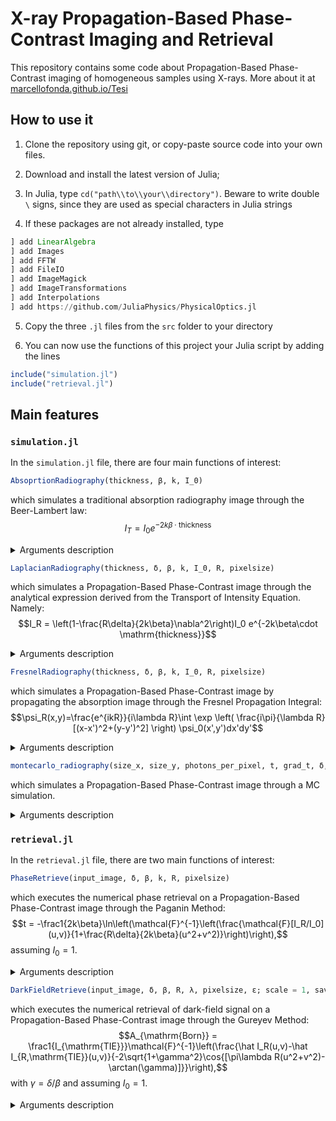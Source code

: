 # X-ray Propagation-Based Phase-Contrast Imaging and Retrieval

This repository contains some code about Propagation-Based Phase-Contrast imaging of homogeneous samples using X-rays. More about it at [marcellofonda.github.io/Tesi](https://marcellofonda.github.io/Tesi)

## How to use it
1. Clone the repository using git, or copy-paste source code into your own files.

2. Download and install the latest version of Julia;

3. In Julia, type `cd("path\\to\\your\\directory")`. Beware to write double `\` signs, since they are used as special characters in Julia strings

4. If these packages are not already installed, type
```Julia
] add LinearAlgebra
] add Images
] add FFTW
] add FileIO
] add ImageMagick
] add ImageTransformations
] add Interpolations
] add https://github.com/JuliaPhysics/PhysicalOptics.jl
```

5. Copy the three `.jl` files from the `src` folder to your directory

6. You can now use the functions of this project your Julia script by adding the lines
```Julia
include("simulation.jl")
include("retrieval.jl")
```

## Main features


### `simulation.jl`
In the `simulation.jl` file, there are four main functions of interest:

```Julia
AbsoprtionRadiography(thickness, β, k, I_0)
```
which simulates a traditional absorption radiography image through the Beer-Lambert law:
$$I_T = I_0 e^{-2k\beta\cdot \mathrm{thickness}}$$
<details>
<summary>Arguments description</summary>

* `thickness` is expected to be a matrix of thickness values representing the sample; 
* `β` is the imaginary part of the refractive index;
* `k` is the wave number;
* `I_0` the initial intensity of radiation.
Note: `thickness` and `k` must be expressed in the same unit system.
</details>

```Julia
LaplacianRadiography(thickness, δ, β, k, I_0, R, pixelsize)
```
which simulates a Propagation-Based Phase-Contrast image through the analytical expression derived from the Transport of Intensity Equation. Namely:
$$I_R = \left(1-\frac{R\delta}{2k\beta}\nabla^2\right)I_0 e^{-2k\beta\cdot \mathrm{thickness}}$$
<details>
<summary>Arguments description</summary>

* `thickness` is expected to be a matrix of thickness values representing the sample;
* `δ` is the real decrement of the refractive index;
* `β` is the imaginary part of the refractive index;
* `k` is the wave number;
* `I_0` the initial intensity of radiation;
* `R` is the propagation distance;
* `pixelsize` is the size of the pixel in the imaging system.
Note: `thickness`, `k`, `R`, and `pixelsize` must be expressed in the same unit system.
</details>

```Julia
FresnelRadiography(thickness, δ, β, k, I_0, R, pixelsize)
```
which simulates a Propagation-Based Phase-Contrast image by propagating the absorption image through the Fresnel Propagation Integral:
$$\psi_R(x,y)=\frac{e^{ikR}}{i\lambda R}\int \exp \left( \frac{i\pi}{\lambda R}[(x-x')^2+(y-y')^2] \right) \psi_0(x',y')dx'dy'$$
<details>
<summary>Arguments description</summary>

* `thickness` is expected to be a matrix of thickness values representing the sample;
* `δ` is the real decrement of the refractive index;
* `β` is the imaginary part of the refractive index;
* `k` is the wave number;
* `I_0` the initial intensity of radiation;
* `R` is the propagation distance;
* `pixelsize` is the size of the pixel in the imaging system.
Note: `thickness`, `k`, `R`, and `pixelsize` must be expressed in the same unit system.
</details>



```Julia
montecarlo_radiography(size_x, size_y, photons_per_pixel, t, grad_t, δ, β, k, R, pixelsize; multithreading = true)
```
which simulates a Propagation-Based Phase-Contrast image through a MC simulation.

<details>
<summary>Arguments description</summary>

* `size_x` and `size_y` are the dimensions of the desired output image;
* `photons_per_pixel` is the average number of photons per pixel to be simulated;
* `t` is a function representing the thickness distribution of the sample, e.g.:
`thickness::Float64 = t(x::Tuple{Float64,Float64})`;
* `grad_t` is a function representing the gradient of `t`, e.g.: `grad_thickness::Tuple{Float64,Float64} = grad_t(x::Tuple{Float64,Float64})`;
* `δ` is the real decrement of the refractive index;
* `β` is the imaginary part of the refractive index;
* `k` is the wave number;
* `I_0` the initial intensity of radiation;
* `R` is the propagation distance;
* `pixelsize` is the size of the pixel in the imaging system.
* `multithreading` is an optional argument which defaults to true and controls whether the code should be executed on all available threads. You can check the number of available threads by:
```Julia
julia> Threads.nthreads()
```
Note: `thickness`, `k`, `R`, and `pixelsize` must be expressed in the same unit system.
</details>

### `retrieval.jl`

In the `retrieval.jl` file, there are two main functions of interest:


```Julia
PhaseRetrieve(input_image, δ, β, k, R, pixelsize)
```
which executes the numerical phase retrieval on a Propagation-Based Phase-Contrast image through the Paganin Method:
$$t = -\frac1{2k\beta}\ln\left(\mathcal{F}^{-1}\left(\frac{\mathcal{F}[I_R/I_0] (u,v)}{1+\frac{R\delta}{2k\beta}(u^2+v^2)}\right)\right),$$
assuming $I_0=1$.
<details>
<summary>Arguments description</summary>

* `input_image` is the measured image;
* `δ` is the real decrement of the refractive index;
* `β` is the imaginary part of the refractive index;
* `k` is the wave number;
* `R` is the propagation distance;
* `pixelsize` is the size of the pixel in the imaging system.

Note: `k`, `R`, and `pixelsize` must be expressed in the same unit system. The output will be in that unit system.
</details>


```Julia
DarkFieldRetrieve(input_image, δ, β, R, λ, pixelsize, ε; scale = 1, save_images = true)
```
which executes the numerical retrieval of dark-field signal on a Propagation-Based Phase-Contrast image through the Gureyev Method:
$$A_{\mathrm{Born}} = \frac1{I_{\mathrm{TIE}}}\mathcal{F}^{-1}\left(\frac{\hat I_R(u,v)-\hat I_{R,\mathrm{TIE}}(u,v)}{-2\sqrt{1+\gamma^2}\cos{[\pi\lambda R(u^2+v^2)-\arctan(\gamma)]}}\right),$$
with $\gamma=\delta/\beta$ and assuming $I_0=1$.
<details>
<summary>Arguments description</summary>

* `input_image` is the measured image;
* `δ` is the real decrement of the refractive index;
* `β` is the imaginary part of the refractive index;
* `R` is the propagation distance;
* `λ` is the wavelength;
* `pixelsize` is the size of the pixel in the imaging system;
* `ε` is the dimensionless parameter for Tykhonoff regularization;
* `scale` is the optional upscaling factor (default value 1) to use in forward propagations to avoid artifacts due to sampling;
* `save_images` is the optional parameter to save all intermediate images and defaults to `false`.

Note: `λ`, `R`, and `pixelsize` must be expressed in the same unit system.

The output is a `Tuple` containing `A_Born`, `I_TIE_PR` (TIE Phase-Retrieval), and, optionally (if `save_images` is set to `true`), `images_paths`, an array containing the paths to the saved images.
</details>

